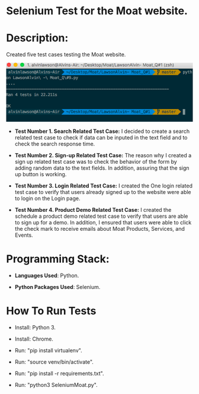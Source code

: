 # Selenium Test for the Moat website.

# Description:

Created five test cases testing the Moat website. 

![Image Tests Tests](https://raw.githubusercontent.com/al11588/MoatQACodingtest/master/image.png?token=AFM1uEm8hRuCi-AikI7_eOUzW0RseAu0ks5b6kCOwA%3D%3D)

* **Test Number 1. Search Related Test Case:** I decided to create a search related test case to check if data can be inputed in the text field and to check the search response time.

* **Test Number 2. Sign-up Related Test Case:** The reason why I created a sign up related test case was to check the behavior of the form by adding random data to the text fields. In addition, assuring that the sign up button is working.


* **Test Number 3. Login Related Test Case:** I created the One login related test case to verify that users already signed up to the website were able to login on the Login page.


* **Test Number 4. Product Demo Related Test Case:** I created the schedule a product demo related test case to verify that users are able to sign up for a demo. In addition, I ensured that users were able to click the check mark to receive emails about Moat Products, Services, and Events.  

# Programming Stack: 
*	**Languages Used**: Python.

*	**Python Packages Used**: Selenium.

# How To Run Tests

* Install: Python 3.

* Install: Chrome.

* Run: "pip install virtualenv".

* Run: "source venv/bin/activate".

* Run: "pip install -r requirements.txt".

* Run: "python3 SeleniumMoat.py".

	

